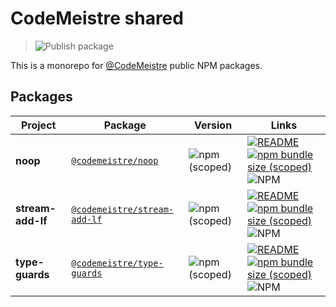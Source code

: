# CodeMeistre shared

> ![Publish package](https://github.com/codemeistre/shared/workflows/Publish%20package/badge.svg?style=flat-square)

This is a monorepo for [@CodeMeistre](https://www.npmjs.com/org/codemeistre) public NPM packages.

## Packages

| Project           | Package                                                                              | Version                                                                                    | Links                                                                                                                                                                                                                                                                                                                                                                         |
| ----------------- | ------------------------------------------------------------------------------------ | ------------------------------------------------------------------------------------------ | ----------------------------------------------------------------------------------------------------------------------------------------------------------------------------------------------------------------------------------------------------------------------------------------------------------------------------------------------------------------------------- |
| **noop**          | [`@codemeistre/noop`](https://npmjs.com/package/@codemeistre/noop)                   | ![npm (scoped)](https://img.shields.io/npm/v/@codemeistre/noop?style=flat-square)          | [![README](https://img.shields.io/badge/README--green.svg?style=flat-square)](/packages/noop) [![npm bundle size (scoped)](https://img.shields.io/bundlephobia/minzip/@codemeistre/noop?style=flat-square)](https://bundlephobia.com/result?p=@codemeistre/noop) ![NPM](https://img.shields.io/npm/l/@codemeistre/noop?style=flat-square)                                     |
| **stream-add-lf** | [`@codemeistre/stream-add-lf`](https://npmjs.com/package/@codemeistre/stream-add-lf) | ![npm (scoped)](https://img.shields.io/npm/v/@codemeistre/stream-add-lf?style=flat-square) | [![README](https://img.shields.io/badge/README--green.svg?style=flat-square)](/packages/stream-add-lf) [![npm bundle size (scoped)](https://img.shields.io/bundlephobia/minzip/@codemeistre/stream-add-lf?style=flat-square)](https://bundlephobia.com/result?p=@codemeistre/stream-add-lf) ![NPM](https://img.shields.io/npm/l/@codemeistre/stream-add-lf?style=flat-square) |
| **type-guards**   | [`@codemeistre/type-guards`](https://npmjs.com/package/@codemeistre/type-guards)     | ![npm (scoped)](https://img.shields.io/npm/v/@codemeistre/type-guards?style=flat-square)   | [![README](https://img.shields.io/badge/README--green.svg?style=flat-square)](/packages/type-guards) [![npm bundle size (scoped)](https://img.shields.io/bundlephobia/minzip/@codemeistre/type-guards?style=flat-square)](https://bundlephobia.com/result?p=@codemeistre/type-guards) ![NPM](https://img.shields.io/npm/l/@codemeistre/type-guards?style=flat-square)         |
